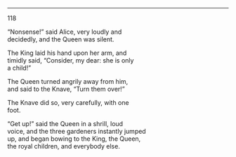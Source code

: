 ---
118 

  “Nonsense!” said Alice, very loudly and  
decidedly, and the Queen was silent.

The King laid his hand upon her arm, and  
timidly said, “Consider, my dear: she is only  
a child!”

The Queen turned angrily away from him,  
and said to the Knave, “Turn them over!”

The Knave did so, very carefully, with one  
foot.

“Get up!” said the Queen in a shrill, loud  
voice, and the three gardeners instantly jumped  
up, and began bowing to the King, the Queen,  
the royal children, and everybody else.
